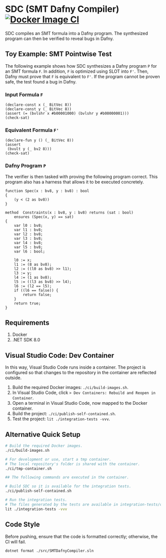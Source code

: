 # SDC (SMT Dafny Compiler) [![Docker Image CI](https://github.com/m-carrasco/smt-dafny-compiler/actions/workflows/docker-image.yml/badge.svg)](https://github.com/m-carrasco/smt-dafny-compiler/actions/workflows/docker-image.yml)

SDC compiles an SMT formula into a Dafny program. The synthesized program can then be verified to reveal bugs in Dafny.

## Toy Example: SMT Pointwise Test 

The following example shows how SDC synthesizes a Dafny program `P` for an SMT formula `F`. In addition, `F` is optimized using SLOT into `F'`. Then, Dafny must prove that `F` is equivalent to `F'`. If the program cannot be proven safe, the test found a bug in Dafny.

### Input Formula `F`

```
(declare-const x (_ BitVec 8))
(declare-const y (_ BitVec 8))
(assert (= (bvlshr x #b00001000) (bvlshr y #b00000001))) 
(check-sat)
```

### Equivalent Formula `F'`

```
(declare-fun y () (_ BitVec 8))
(assert
 (bvult y (_ bv2 8)))
(check-sat)
```

### Dafny Program `P`

The verifier is then tasked with proving the following program correct. This program also has a harness that allows it to be executed concretely. 

```
function Spec(x : bv8, y : bv8) : bool
{
    (y < (2 as bv8))
}

method  Constraints(x : bv8, y : bv8) returns (sat : bool)
    ensures (Spec(x, y) == sat)
{
    var l0 : bv8;
    var l1 : bv8;
    var l2 : bv8;
    var l3 : bv8;
    var l4 : bv8;
    var l5 : bv8;
    var l6 : bool;
    
    l0 := x;
    l1 := (8 as bv8);
    l2 := ((l0 as bv8) >> l1);
    l3 := y;
    l4 := (1 as bv8);
    l5 := ((l3 as bv8) >> l4);
    l6 := (l2 == l5);
    if ((l6 == false)) {
        return false;
    }
    return true;
}
```

## Requirements

1. Docker
2. .NET SDK 8.0


## Visual Studio Code: Dev Container 

In this way, Visual Studio Code runs inside a container. The project is configured so that changes to the repository in the container are reflected outside.

1. Build the required Docker images: ```./ci/build-images.sh```.
2. In Visual Studio Code, click `> Dev Containers: Rebuild and Reopen in Container`.
3. Open a terminal in Visual Studio Code, now mapped to the Docker container.
4. Build the project: ```./ci/publish-self-contained.sh```.
5. Test the project: ```lit ./integration-tests -vvv```.

## Alternative Quick Setup

```bash
# Build the required Docker images.
./ci/build-images.sh

# For development or use, start a tmp container. 
# The local repository's folder is shared with the container.
./ci/tmp-container.sh

## The following commands are executed in the container.

# Build SDC so it is available for the integration tests.
./ci/publish-self-contained.sh

# Run the integration tests.
# The files generated by the tests are available in integration-tests/output.
lit ./integration-tests -vvv
```

## Code Style

Before pushing, ensure that the code is formatted correctly; otherwise, the CI will fail.

```bash
dotnet format ./src/SMTDafnyCompiler.sln
```
